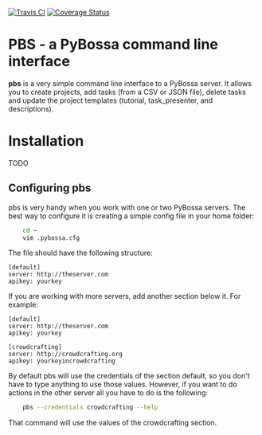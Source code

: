 [![Travis CI](https://travis-ci.org/PyBossa/pbs.png?branch=master)](https://travis-ci.org/#!/PyBossa/pbs)  [![Coverage Status](https://coveralls.io/repos/PyBossa/pbs/badge.png)](https://coveralls.io/r/PyBossa/pbs?branch=master)


PBS - a PyBossa command line interface
======================================

**pbs** is a very simple command line interface to a PyBossa server. It allows
you to create projects, add tasks (from a CSV or JSON file), delete tasks and
update the project templates (tutorial, task_presenter, and descriptions).

Installation
============

TODO

## Configuring pbs

pbs is very handy when you work with one or two PyBossa servers. The best way
to configure it is creating a simple config file in your home folder:

```bash
    cd ~
    vim .pybossa.cfg
```

The file should have the following structure:

```
[default]
server: http://theserver.com
apikey: yourkey
```

If you are working with more servers, add another section below it. For
example:

```
[default]
server: http://theserver.com
apikey: yourkey

[crowdcrafting]
server: http://crowdcrafting.org
apikey: yourkeyincrowdcrafting
```

By default pbs will use the credentials of the section default, so you don't
have to type anything to use those values. However, if you want to do actions
in the other server all you have to do is the following:

```bash
    pbs --credentials crowdcrafting --help
```

That command will use the values of the crowdcrafting section.




